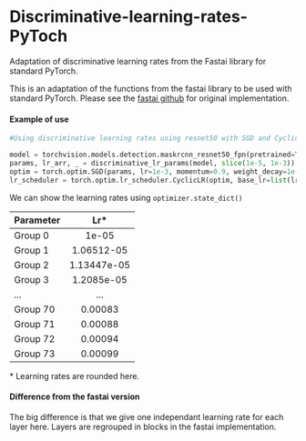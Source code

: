 # Discriminative-learning-rates-PyToch
Adaptation of discriminative learning rates from the Fastai library for standard PyTorch.

This is an adaptation of the functions from the fastai library to be used with standard PyTorch. Please see the [fastai github](https://github.com/fastai/fastai/blob/master/fastai/train.py#L15) for original implementation.

#### Example of use

```python
#Using discriminative learning rates using resnet50 with SGD and CyclicLR

model = torchvision.models.detection.maskrcnn_resnet50_fpn(pretrained=True)
params, lr_arr, _ = discriminative_lr_params(model, slice(1e-5, 1e-3))
optim = torch.optim.SGD(params, lr=1e-3, momentum=0.9, weight_decay=1e-1)
lr_scheduler = torch.optim.lr_scheduler.CyclicLR(optim, base_lr=list(lr_arr), max_lr=list(lr_arr*100))
```

We can show the learning rates using `optimizer.state_dict()`

| Parameter        | Lr*         
| ------------- |:-------------:|
| Group 0     | 1e-05 |
| Group 1      | 1.06512-05      |
| Group 2 | 1.13447e-05      |
| Group 3 | 1.2085e-05 |
|...  | ... | 
| Group 70 | 0.00083
| Group 71 | 0.00088
| Group 72 | 0.00094
| Group 73 | 0.00099
  
\* Learning rates are rounded here.

#### Difference from the fastai version

The big difference is that we give one independant learning rate for each layer here. Layers are regrouped in blocks in the fastai implementation.
